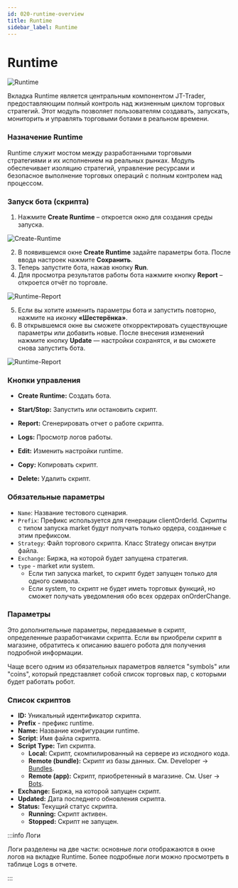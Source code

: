 ```yaml
---
id: 020-runtime-overview
title: Runtime
sidebar_label: Runtime
---
```


# Runtime

![Runtime](/images/1-Runtime.png)

Вкладка Runtime является центральным компонентом JT-Trader, предоставляющим полный контроль над жизненным циклом торговых стратегий. Этот модуль позволяет пользователям создавать, запускать, мониторить и управлять торговыми ботами в реальном времени.

### Назначение Runtime

Runtime служит мостом между разработанными торговыми стратегиями и их исполнением на реальных рынках. Модуль обеспечивает изоляцию стратегий, управление ресурсами и безопасное выполнение торговых операций с полным контролем над процессом.


###  Запуск бота (скрипта)

1. Нажмите **Create Runtime** – откроется окно для создания среды запуска.

![Create-Runtime](/images/2-Create-Runtime.png)

2. В появившемся окне **Create Runtime** задайте параметры бота. После ввода настроек нажмите **Сохранить**.
3. Теперь запустите бота, нажав кнопку **Run**.
4. Для просмотра результатов работы бота нажмите кнопку **Report** – откроется отчёт по торговле.

![Runtime-Report](/images/1-1-Runtime-Report.png)

5. Если вы хотите изменить параметры бота и запустить повторно, нажмите на иконку **«Шестерёнка»**.
6. В открывшемся окне вы сможете откорректировать существующие параметры или добавить новые.
   После внесения изменений нажмите кнопку **Update** — настройки сохранятся, и вы сможете снова запустить бота.

![Runtime-Report](/images/1-2-Runtime-Update.png)

### Кнопки управления

- **Create Runtime:** Создать бота.
	
- **Start/Stop:** Запустить или остановить скрипт.
    
- **Report:** Сгенерировать отчет о работе скрипта.
    
- **Logs:** Просмотр логов работы.
    
- **Edit:** Изменить настройки runtime.
    
- **Copy:** Копировать скрипт.
    
- **Delete:** Удалить скрипт.


### **Обязательные параметры**

* `Name`: Название тестового сценария.
* `Prefix`: Префикс используется для генерации clientOrderId. Скрипты с типом запуска market будут получать только ордера, созданные с этим префиксом.
* `Strategy`: Файл торгового скрипта. Класс Strategy описан внутри файла.
* `Exchange`: Биржа, на которой будет запущена стратегия.
* `type` - market или system.
  * Если тип запуска market, то скрипт будет запущен только для одного символа.
  * Если system, то скрипт не будет иметь торговых функций, но сможет получать уведомления обо всех ордерах onOrderChange.

### Параметры

Это дополнительные параметры, передаваемые в скрипт, определенные разработчиками скрипта. Если вы приобрели скрипт в магазине, обратитесь к описанию вашего робота для получения подробной информации.

Чаще всего одним из обязательных параметров является "symbols" или "coins", который представляет собой список торговых пар, с которыми будет работать робот.

### Список скриптов&#x20;

* **ID:** Уникальный идентификатор скрипта.
* **Prefix** - префикс runtime.
* **Name:** Название конфигурации runtime.&#x20;
* **Script**: Имя файла скрипта.&#x20;
* **Script Type:** Тип скрипта.
  * **Local:** Скрипт, скомпилированный на сервере из исходного кода.
  * **Remote (bundle):** Скрипт из базы данных. См. Developer -> [Bundles](../../jt-lab-dashboard/developer-zone#bundles).
  * **Remote (app):** Скрипт, приобретенный в магазине. См. User -> [Bots](../../jt-lab-dashboard/user-zone#bots).
* **Exchange:** Биржа, на которой запущен скрипт.
* **Updated:** Дата последнего обновления скрипта.
* **Status:** Текущий статус скрипта.
  * **Running:** Скрипт активен.
  * **Stopped:** Скрипт не запущен.


:::info Логи

Логи разделены на две части: основные логи отображаются в окне логов на вкладке Runtime. Более подробные логи можно просмотреть в таблице Logs в отчете.

:::

